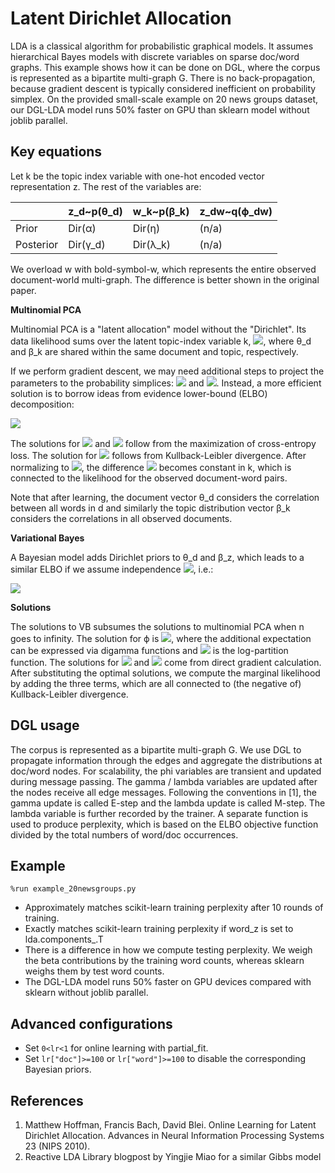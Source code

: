 Latent Dirichlet Allocation
===
LDA is a classical algorithm for probabilistic graphical models. It assumes 
hierarchical Bayes models with discrete variables on sparse doc/word graphs.
This example shows how it can be done on DGL,
where the corpus is represented as a bipartite multi-graph G.
There is no back-propagation, because gradient descent is typically considered
inefficient on probability simplex.
On the provided small-scale example on 20 news groups dataset, our DGL-LDA model runs
50% faster on GPU than sklearn model without joblib parallel.

Key equations
---

<!-- https://editor.codecogs.com/ -->

Let k be the topic index variable with one-hot encoded vector representation z. The rest of the variables are:

|             | z_d\~p(θ_d) | w_k\~p(β_k) | z_dw\~q(ϕ_dw) |
|-------------|-------------|-------------|---------------|
| Prior       | Dir(α)      | Dir(η)      |     (n/a)     |
| Posterior   | Dir(γ_d)    | Dir(λ_k)    |     (n/a)     |

We overload w with bold-symbol-w, which represents the entire observed document-world multi-graph. The difference is better shown in the original paper.

**Multinomial PCA**

Multinomial PCA is a "latent allocation" model without the "Dirichlet".
Its data likelihood sums over the latent topic-index variable k,
<img src="https://latex.codecogs.com/svg.image?\inline&space;p(w_{di}|\theta_d,\beta)=\sum_k\theta_{dk}\beta_{kw}"/>,
where θ_d and β_k are shared within the same document and topic, respectively.

If we perform gradient descent, we may need additional steps to project the parameters to the probability simplices:
<img src="https://latex.codecogs.com/svg.image?\inline&space;\sum_k\theta_{dk}=1"/>
and
<img src="https://latex.codecogs.com/svg.image?\inline&space;\sum_w\beta_{kw}=1"/>.
Instead, a more efficient solution is to borrow ideas from evidence lower-bound (ELBO) decomposition:

<!--
\log p(w) \geq \mathcal{L}(w,\phi)
\stackrel{def}{=}
\mathbb{E}_q [\log p(w,z;\theta,\beta) - \log q(z;\phi)]
\\=
\mathbb{E}_q [\log p(w|z;\beta) + \log p(z;\theta) - \log q(z;\phi)]
\\=
\sum_{dwk}n_{dw}\phi_{dwk} [\log\beta_{kw} + \log \theta_{dk} - \log \phi_{dwk}]
-->

<img src="https://latex.codecogs.com/svg.image?\log&space;p(w)&space;\geq&space;\mathcal{L}(w,\phi)\stackrel{def}{=}\mathbb{E}_q&space;[\log&space;p(w,z;\theta,\beta)&space;-&space;\log&space;q(z;\phi)]\\=\mathbb{E}_q&space;[\log&space;p(w|z;\beta)&space;&plus;&space;\log&space;p(z;\theta)&space;-&space;\log&space;q(z;\phi)]\\=\sum_{dwk}n_{dw}\phi_{dwk}&space;[\log\beta_{kw}&space;&plus;&space;\log&space;\theta_{dk}&space;-&space;\log&space;\phi_{dwk}]"/>

The solutions for
<img src="https://latex.codecogs.com/svg.image?\inline&space;\theta_{dk}\propto\sum_wn_{dw}\phi_{dwk}"/>
and
<img src="https://latex.codecogs.com/svg.image?\inline&space;\beta_{kw}\propto\sum_dn_{dw}\phi_{dwk}"/>
follow from the maximization of cross-entropy loss.
The solution for
<img src="https://latex.codecogs.com/svg.image?\inline&space;\phi_{dwk}\propto&space;\theta_{dk}\beta_{kw}"/>
follows from Kullback-Leibler divergence.
After normalizing to
<img src="https://latex.codecogs.com/svg.image?\inline&space;\sum_k\phi_{dwk}=1"/>,
the difference
<img src="https://latex.codecogs.com/svg.image?\inline&space;\ell_{dw}=\log\beta_{kw}+\log\theta_{dk}-\log\phi_{dwk}"/>
becomes constant in k,
which is connected to the likelihood for the observed document-word pairs.

Note that after learning, the document vector θ_d considers the correlation between all words in d and similarly the topic distribution vector β_k considers the correlations in all observed documents.

**Variational Bayes**

A Bayesian model adds Dirichlet priors to θ_d and β_z, which leads to a similar ELBO if we assume independence
<img src="https://latex.codecogs.com/svg.image?\inline&space;q(z,\theta,\beta;\phi,\gamma,\lambda)=q(z;\phi)q(\theta;\gamma)q(\beta;\lambda)"/>,
i.e.:

<!--
\log p(w;\alpha,\eta) \geq \mathcal{L}(w,\phi,\gamma,\lambda)
\stackrel{def}{=}
\mathbb{E}_q [\log p(w,z,\theta,\beta;\alpha,\eta) - \log q(z,\theta,\beta;\phi,\gamma,\lambda)]
\\=
\mathbb{E}_q \left[
\log p(w|z,\beta) + \log p(z|\theta) - \log q(z;\phi)
+\log p(\theta;\alpha) - \log q(\theta;\gamma)
+\log p(\beta;\eta) - \log q(\beta;\lambda)
\right]
\\=
\sum_{dwk}n_{dw}\phi_{dwk} (\mathbb{E}_{\lambda_k}[\log\beta_{kw}] + \mathbb{E}_{\gamma_d}[\log \theta_{dk}] - \log \phi_{dwk})
\\+\sum_{d}\left[
(\alpha-\gamma_d)^\top\mathbb{E}_{\gamma_d}[\log\theta_d]
-(\log B(\alpha 1_K) - \log B(\gamma_d))
\right]
\\+\sum_{k}\left[
(\eta-\lambda_k)^\top\mathbb{E}_{\lambda_k}[\log\beta_k]
-(\log B(\eta 1_W) - \log B(\lambda_k))
\right]
 -->

<img src="https://latex.codecogs.com/svg.image?\log&space;p(w;\alpha,\eta)&space;\geq&space;\mathcal{L}(w,\phi,\gamma,\lambda)\stackrel{def}{=}\mathbb{E}_q&space;[\log&space;p(w,z,\theta,\beta;\alpha,\eta)&space;-&space;\log&space;q(z,\theta,\beta;\phi,\gamma,\lambda)]\\=\mathbb{E}_q&space;\left[\log&space;p(w|z,\beta)&space;&plus;&space;\log&space;p(z|\theta)&space;-&space;\log&space;q(z;\phi)&plus;\log&space;p(\theta;\alpha)&space;-&space;\log&space;q(\theta;\gamma)&plus;\log&space;p(\beta;\eta)&space;-&space;\log&space;q(\beta;\lambda)\right]\\=\sum_{dwk}n_{dw}\phi_{dwk}&space;(\mathbb{E}_{\lambda_k}[\log\beta_{kw}]&space;&plus;&space;\mathbb{E}_{\gamma_d}[\log&space;\theta_{dk}]&space;-&space;\log&space;\phi_{dwk})\\&plus;\sum_{d}\left[(\alpha-\gamma_d)^\top\mathbb{E}_{\gamma_d}[\log\theta_d]-(\log&space;B(\alpha&space;1_K)&space;-&space;\log&space;B(\gamma_d))\right]\\&plus;\sum_{k}\left[(\eta-\lambda_k)^\top\mathbb{E}_{\lambda_k}[\log\beta_k]-(\log&space;B(\eta&space;1_W)&space;-&space;\log&space;B(\lambda_k))\right]"/>


**Solutions**

The solutions to VB subsumes the solutions to multinomial PCA when n goes to infinity.
The solution for ϕ is
<img src="https://latex.codecogs.com/svg.image?\inline&space;\log\phi_{dwk}=\mathbb{E}_{\gamma_d}[\log\theta_{dk}]+\mathbb{E}_{\lambda_k}[\log\beta_{kw}]-\ell_{dw}"/>,
where the additional expectation can be expressed via digamma functions
and
<img src="https://latex.codecogs.com/svg.image?\inline&space;\ell_{dw}=\log\sum_k\exp(\mathbb{E}_{\gamma_d}[\log\theta_{dk}]+\mathbb{E}_{\lambda_k}[\log\beta_{kw}])"/>
is the log-partition function.
The solutions for
<img src="https://latex.codecogs.com/svg.image?\inline&space;\gamma_{dk}=\alpha+\sum_wn_{dw}\phi_{dwk}"/>
and
<img src="https://latex.codecogs.com/svg.image?\inline&space;\lambda_{kw}=\eta+\sum_dn_{dw}\phi_{dwk}"/>
come from direct gradient calculation.
After substituting the optimal solutions, we compute the marginal likelihood by adding the three terms, which are all connected to (the negative of) Kullback-Leibler divergence.

DGL usage
---

The corpus is represented as a bipartite multi-graph G.
We use DGL to propagate information through the edges and aggregate the distributions at doc/word nodes.
For scalability, the phi variables are transient and updated during message passing.
The gamma / lambda variables are updated after the nodes receive all edge messages.
Following the conventions in [1], the gamma update is called E-step and the lambda update is called M-step.
The lambda variable is further recorded by the trainer.
A separate function is used to produce perplexity, which is based on the ELBO objective function divided by the total numbers of word/doc occurrences.

Example
---
`%run example_20newsgroups.py`

 * Approximately matches scikit-learn training perplexity after 10 rounds of training.
 * Exactly matches scikit-learn training perplexity if word_z is set to lda.components_.T
 * There is a difference in how we compute testing perplexity. We weigh the beta contributions by the training word counts, whereas sklearn weighs them by test word counts.
 * The DGL-LDA model runs 50% faster on GPU devices compared with sklearn without joblib parallel.

Advanced configurations
---
 * Set `0<lr<1` for online learning with partial_fit.
 * Set `lr["doc"]>=100` or `lr["word"]>=100` to disable the corresponding Bayesian priors.

References
---

1. Matthew Hoffman, Francis Bach, David Blei. Online Learning for Latent
Dirichlet Allocation. Advances in Neural Information Processing Systems 23
(NIPS 2010).
2. Reactive LDA Library blogpost by Yingjie Miao for a similar Gibbs model

